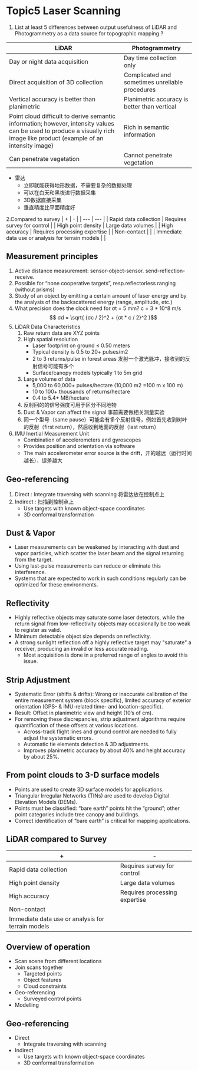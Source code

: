# Topic5 Laser Scanning

1. List at least 5 differences between output usefulness of LiDAR and Photogrammetry as a data source for topographic mapping ?

| LiDAR | Photogrammetry |
| --- | --- |
| Day or night data acquisition | Day time collection only |
| Direct acquisition of 3D collection | Complicated and sometimes unreliable procedures |
| Vertical accuracy is better than planimetric | Planimetric accuracy is better than vertical |
| Point cloud difficult to derive semantic information; however, intensity values can be used to produce a visually rich image like product (example of an intensity image) | Rich in semantic information |
| Can penetrate vegetation | Cannot penetrate vegetation |

- 雷达
  - 立即就能获得地形数据，不需要复杂的数据处理
  - 可以在白天和黑夜进行数据采集
  - 3D数据直接采集
  - 垂直精度比平面精度好

2.Compared to survey
| + | - |
| --- | --- |
| Rapid data collection | Requires survey for control |
| High point density | Large data volumes |
| High accuracy | Requires processing expertise |
| Non-contact | |
| Immediate data use or analysis for terrain models | |

## Measurement principles
1. Active distance measurement: sensor-object-sensor. send-reflection-receive.
2. Possible for “none cooperative targets”, resp.reflectorless ranging (without prisms)
3. Study of an object by emitting a certain amount of laser energy and by the analysis of the backscattered energy (range, amplitude, etc.) 
4. What precision does the clock need for σt = 5 mm? c = 3 * 10^8 m/s 
    $$ σd = \sqrt{ {σc / 2}^2 + {σt * c / 2}^2 }$$
5. LiDAR Data Characteristics
   1. Raw return data are XYZ points
   2. High spatial resolution
       - Laser footprint on ground ≤ 0.50 meters
       - Typical density is 0.5 to 20+ pulses/m2
       - 2 to 3 returns/pulse in forest areas 发射一个激光脉冲，接收到的反射信号可能有多个
       - Surface/canopy models typically 1 to 5m grid 
   3. Large volume of data
       - 5,000 to 60,000+ pulses/hectare (10,000 m2 =100 m x 100 m)
       - 10 to 100+ thousands of returns/hectare
       - 0.4 to 5.4+ MB/hectare
   4. 反射回的的信号强度可用于区分不同地物
   5. Dust & Vapor can affect the signal 事前需要做相关测量实验
   6. 同一个型号（same pause）可能会有多个反射信号，例如首先收到树叶的反射（first return），然后收到地面的反射（last return）
6. IMU Inertial Measurement Unit
    - Combination of accelerometers and gyroscopes
    - Provides position and orientation via software
    - The main accelerometer error source is the drift，开的越远（运行时间越长），误差越大

## Geo-referencing
1. Direct : Integrate traversing with scanning 将雷达放在控制点上
2. Indirect : 扫描到控制点上
   - Use targets with known object-space coordinates
   - 3D conformal transformation


## Dust & Vapor
- Laser measurements can be weakened by interacting with dust and vapor particles, which scatter the laser beam and the signal returning from the target.
- Using last-pulse measurements can reduce or eliminate this interference.
- Systems that are expected to work in such conditions regularly can be optimized for these environments.

## Reflectivity
- Highly reflective objects may saturate some laser detectors, while the return signal from low-reflectivity objects may occasionally be too weak to register as valid.
- Minimum detectable object size depends on reflectivity.
- A strong sunlight reflection off a highly reflective target may "saturate" a receiver, producing an invalid or less accurate reading.
  * Most acquisition is done in a preferred range of angles to avoid this issue.

## Strip Adjustment
- Systematic Error (shifts & drifts): Wrong or inaccurate calibration of the entire measurement system (block specific), limited accuracy of exterior orientation (GPS- & IMU-related time- and location-specific).
- Result: Offset in planimetric view and height (10’s of cm).
- For removing these discrepancies, strip adjustment algorithms require quantification of these offsets at various locations.
  - Across-track flight lines and ground control are needed to fully adjust the systematic errors.
  - Automatic tie elements detection & 3D adjustments.
  - Improves planimetric accuracy by about 40% and height accuracy by about 25%.

## From point clouds to 3-D surface models
- Points are used to create 3D surface models for applications.
- Triangular Irregular Networks (TINs) are used to develop Digital Elevation Models (DEMs).
- Points must be classified: “bare earth” points hit the “ground”; other point categories include tree canopy and buildings.
- Correct identification of “bare earth” is critical for mapping applications.


## LiDAR compared to Survey
| + | - |
| --- | --- |
| Rapid data collection | Requires survey for control |
| High point density | Large data volumes |
| High accuracy | Requires processing expertise |
| Non-contact | |
| Immediate data use or analysis for terrain models | |

## Overview of operation
- Scan scene from different locations
- Join scans together
  - Targeted points
  - Object features
  - Cloud constraints
- Geo-referencing
  - Surveyed control points
- Modelling

## Geo-referencing
- Direct
  - Integrate traversing with scanning
- Indirect
  - Use targets with known object-space coordinates
  - 3D conformal transformation